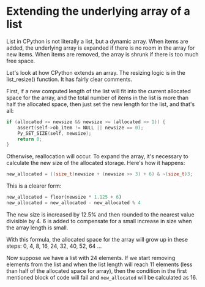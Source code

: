 # Extending the underlying array of a list

List in CPython is not literally a list, but a dynamic array. When items are added, the underlying array is expanded if there is no room in the array for new items. When items are removed, the array is shrunk if there is too much free space.

Let's look at how CPython extends an array. The resizing logic is in the list_resize() function. It has fairly clear comments.

First, if a new computed length of the list will fit into the current allocated space for the array, and the total number of items in the list is more than half the allocated space, then just set the new length for the list, and that's all:

```c
if (allocated >= newsize && newsize >= (allocated >> 1)) {
	assert(self->ob_item != NULL || newsize == 0);
	Py_SET_SIZE(self, newsize);
	return 0;
}
```

Otherwise, reallocation will occur. To expand the array, it's necessary to calculate the new size of the allocated storage. Here's how it happens:

```c
new_allocated = ((size_t)newsize + (newsize >> 3) + 6) & ~(size_t)3;
```

This is a clearer form:

```python
new_allocated = floor(newsize * 1.125 + 6)
new_allocated = new_allocated - new_allocated % 4
```

The new size is increased by 12.5% and then rounded to the nearest value divisible by 4. 6 is added to compensate for a small increase in size when the array length is small.

With this formula, the allocated space for the array will grow up in these steps: 0, 4, 8, 16, 24, 32, 40, 52, 64 …

Now suppose we have a list with 24 elements. If we start removing elements from the list and when the list length will reach 11 elements (less than half of the allocated space for array), then the condition in the first mentioned block of code will fail and `new_allocated` will be calculated as 16.
